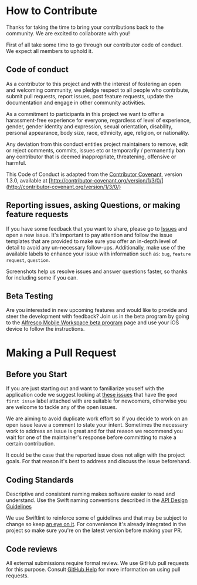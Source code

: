# How to Contribute

Thanks for taking the time to bring your contributions back to the community. We are excited to collaborate with you! 

First of all take some time to go through our contributor code of conduct. We expect all members to uphold it.

## Code of conduct

As a contributor to this project and with the interest of fostering an open and welcoming community, we pledge respect to all people who contribute, submit pull requests, report issues, post feature requests, update the documentation and engage in other community activities.

As a commitment to participants in this project we want to offer a harassment-free experience for everyone, regardless of level of experience, gender, gender identity and expression, sexual orientation, disability, personal appearance, body size, race, ethnicity, age, religion, or nationality.

Any deviation from this conduct entitles project maintainers to remove, edit or reject comments, commits, issues etc or temporarily / permanently ban any contributor that is deemed inappropriate, threatening, offensive or harmful.

This Code of Conduct is adapted from the [Contributor Covenant](http://contributor-covenant.org/), version 1.3.0, available at [http://contributor-covenant.org/version/1/3/0/](http://contributor-covenant.org/version/1/3/0/)

## Reporting issues, asking Questions, or making feature requests

If you have some feedback that you want to share, please go to [Issues](https://github.com/Alfresco/content-app-ios/issues) and open a new issue. It's important to pay attention and follow the issue templates that are provided to make sure you offer an in-depth level of detail to avoid any un-necessary follow-ups.
Additionally, make use of the available labels to enhance your issue with information such as: `bug`, `feature request`, `question`. 

Screenshots help us resolve issues and answer questions faster, so thanks for including some if you can.

## Beta Testing

Are you interested in new upcoming features and would like to provide and steer the development with feedback? Join us in the beta program by going to the [Alfresco Mobile Workspace beta program](https://testflight.apple.com/join/5Hz2IgRJ) page and use your iOS device to follow the instructions.

# Making a Pull Request

## Before you Start

If you are just starting out and want to familiarize youself with the application code we suggest looking at [these issues](https://github.com/Alfresco/content-app-ios/labels/good%20first%20issue) that have the `good first issue` label attached with are suitable for newcomers, otherwise you are welcome to tackle any of the open issues.

We are aiming to avoid duplicate work effort so if you decide to work on an open issue leave a comment to state your intent. Sometimes the necessary work to address an issue is great and for that reason we recommend you wait for one of the maintainer's response before committing to make a certain contribution. 

It could be the case that the reported issue does not align with the project goals.
For that reason it's best to address and discuss the issue beforehand.

## Coding Standards

Descriptive and consistent naming makes software easier to read and understand. Use the Swift naming conventions described in the [API Design Guidelines](https://swift.org/documentation/api-design-guidelines/)

We use Swiftlint to reinforce some of guidelines and that may be subject to change so keep [an eye on it](https://github.com/Alfresco/content-app-ios/blob/master/.swiftlint.yml). For convenience it's already integrated in the project so make sure you're on the latest version before making your PR.

## Code reviews

All external submissions require formal review. We use GitHub pull requests for this purpose. Consult  [GitHub Help](https://help.github.com/articles/about-pull-requests/)  for more information on using pull requests.
